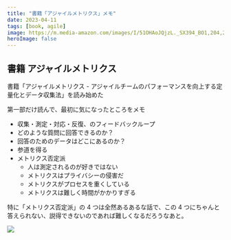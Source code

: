 ```yaml
---
title: "書籍「アジャイルメトリクス」メモ"
date: 2023-04-11
tags: [book, agile]
image: https://m.media-amazon.com/images/I/51OHAoJQjzL._SX394_BO1,204,203,200_.jpg
heroImage: false
---
```


## 書籍 アジャイルメトリクス

書籍「アジャイルメトリクス - アジャイルチームのパフォーマンスを向上する定量化とデータ収集法」を読み始めた

第一部だけ読んで、最初に気になったところをメモ

- 収集・測定・対応・反復、のフィードバックループ
- どのような質問に回答できるのか？
- 回答のためのデータはどこにあるのか？
- 参道を得る
- メトリクス否定派
  - 人は測定されるのが好きではない
  - メトリクスはプライバシーの侵害だ
  - メトリクスがプロセスを重くしている
  - メトリクスは難しく時間がかかりすぎる

特に「メトリクス否定派」の 4 つは全然あるあるな話で、この 4 つにちゃんと答えられない、説得できないのであれば難しくなるだろうなあと。

[![](https://m.media-amazon.com/images/I/51OHAoJQjzL._SX394_BO1,204,203,200_.jpg)](https://www.amazon.co.jp/dp/4798169412)
